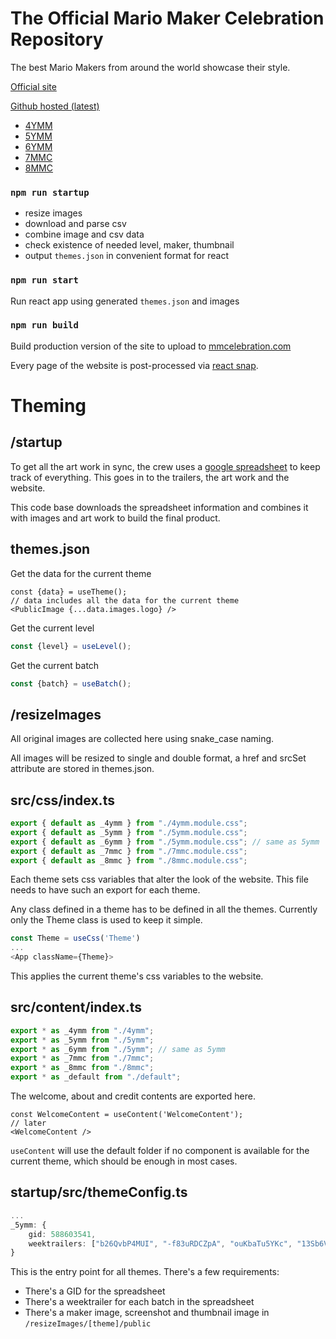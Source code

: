 # The Official Mario Maker Celebration Repository

The best Mario Makers from around the world showcase their style.

[Official site](https://mmcelebration.com)

[Github hosted (latest)](https://nicobrinkkemper.github.io/mmc)

- [4YMM](https://mmcelebration.com/4ymm)
- [5YMM](https://mmcelebration.com/5ymm)
- [6YMM](https://mmcelebration.com/6ymm)
- [7MMC](https://mmcelebration.com/7mmc)
- [8MMC](https://mmcelebration.com/8mmc)


### `npm run startup`
- resize images
- download and parse csv
- combine image and csv data
- check existence of needed level, maker, thumbnail
- output `themes.json` in convenient format for react

### `npm run start`
Run react app using generated `themes.json` and images

### `npm run build`
Build production version of the site to upload to [mmcelebration.com](https://mmcelebration.com)

Every page of the website is post-processed via [react snap](https://github.com/stereobooster/react-snap).


# Theming
## /startup
To get all the art work in sync, the crew uses a [google spreadsheet](https://docs.google.com/spreadsheets/d/e/2PACX-1vROk4rxqS9jPImRfwqL6T6pFHJSBs4Gx3O9JUzabTeDA0aZrr2xccinxeuWhSNJJflByzbE63CAkZj0/pub) to keep track
of everything. This goes in to the trailers, the art work and the website.

This code base downloads the spreadsheet information and combines it with images and art work to build
the final product.

## themes.json

Get the data for the current theme
```tsx
const {data} = useTheme();
// data includes all the data for the current theme
<PublicImage {...data.images.logo} />
```

Get the current level
```ts
const {level} = useLevel();
```

Get the current batch
```ts
const {batch} = useBatch();
```

## /resizeImages
All original images are collected here using snake_case naming.

All images will be resized to single and double format, a href and srcSet attribute are stored in themes.json.

## src/css/index.ts
```ts
export { default as _4ymm } from "./4ymm.module.css";
export { default as _5ymm } from "./5ymm.module.css";
export { default as _6ymm } from "./5ymm.module.css"; // same as 5ymm
export { default as _7mmc } from "./7mmc.module.css";
export { default as _8mmc } from "./8mmc.module.css";
```
Each theme sets css variables that alter the look of the website.
This file needs to have such an export for each theme.

Any class defined in a theme has to be defined in all the themes. Currently only the Theme class is used to keep it simple.

```ts
const Theme = useCss('Theme')
...
<App className={Theme}>
```
This applies the current theme's css variables to the website.

## src/content/index.ts
```ts
export * as _4ymm from "./4ymm";
export * as _5ymm from "./5ymm";
export * as _6ymm from "./5ymm"; // same as 5ymm
export * as _7mmc from "./7mmc";
export * as _8mmc from "./8mmc";
export * as _default from "./default";
```
The welcome, about and credit contents are exported here.
```tsx
const WelcomeContent = useContent('WelcomeContent');
// later
<WelcomeContent />
```
`useContent` will use the default folder if no component is available for the current theme, which should be enough in most cases.

## startup/src/themeConfig.ts
```ts
...
_5ymm: {
    gid: 588603541,
    weektrailers: ["b26QvbP4MUI", "-f83uRDCZpA", "ouKbaTu5YKc", "13Sb6V8ydPM"],
}
```
This is the entry point for all themes. There's a few requirements:
- There's a GID for the spreadsheet
- There's a weektrailer for each batch in the spreadsheet
- There's a maker image, screenshot and thumbnail image in `/resizeImages/[theme]/public`


